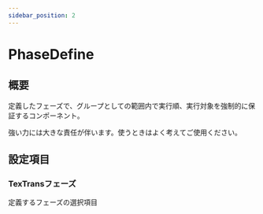 ```yaml
---
sidebar_position: 2
---
```


# PhaseDefine

## 概要

定義したフェーズで、グループとしての範囲内で実行順、実行対象を強制的に保証するコンポーネント。

強い力には大きな責任が伴います。使うときはよく考えてご使用ください。

## 設定項目

### TexTransフェーズ

定義するフェーズの選択項目
